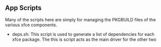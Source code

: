 ## App Scripts

Many of the scripts here are simply for managing the PKGBUILD files of the various xfce components.

* deps.sh: This script is used to generate a list of dependencies for each xfce package. The this is script acts as the main driver for the other two
